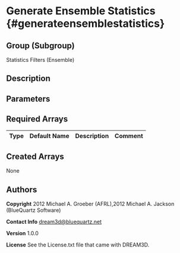 Generate Ensemble Statistics {#generateensemblestatistics}
==========

## Group (Subgroup) ##
Statistics Filters (Ensemble)

## Description ##


## Parameters ##

## Required Arrays ##

| Type | Default Name | Description | Comment |
|------|--------------|-------------|---------|


## Created Arrays ##
None

## Authors ##

**Copyright** 2012 Michael A. Groeber (AFRL),2012 Michael A. Jackson (BlueQuartz Software)

**Contact Info** dream3d@bluequartz.net

**Version** 1.0.0

**License**  See the License.txt file that came with DREAM3D.



